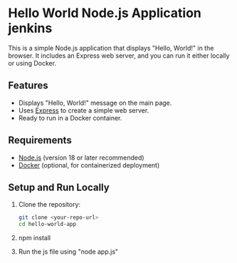 # Hello World Node.js Application jenkins

This is a simple Node.js application that displays "Hello, World!" in the browser. It includes an Express web server, and you can run it either locally or using Docker.

## Features

- Displays "Hello, World!" message on the main page.
- Uses [Express](https://expressjs.com/) to create a simple web server.
- Ready to run in a Docker container.

## Requirements

- [Node.js](https://nodejs.org/) (version 18 or later recommended)
- [Docker](https://www.docker.com/) (optional, for containerized deployment)

## Setup and Run Locally

1. Clone the repository:

   ```bash
   git clone <your-repo-url>
   cd hello-world-app
2. npm install
3. Run the js file using "node app.js"
   
